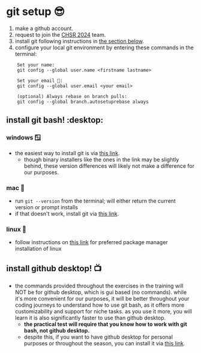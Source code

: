 # git setup :sunglasses:

1. make a github account.
2. request to join the [CHSR 2024](https://github.com/orgs/Tino-FRC-2473/teams/software-2024) team.
3. install git following instructions in [the section below](#install-git-bash-desktop).
4. configure your local git environment by entering these commands in the terminal:

``` 
    Set your name: 
    git config --global user.name <firstname lastname>

    Set your email 💞: 
    git config --global user.email <your email>

    (optional) Always rebase on branch pulls: 
    git config --global branch.autosetuprebase always
```

## install git bash! :desktop:

### windows :window:
- the easiest way to install git is via [this link](https://git-scm.com/download/win).
    - though binary installers like the ones in the link may be slightly behind, these version differences will likely not make a difference for our purposes.

### mac :apple:
- run `git --version` from the terminal; will either return the current version or prompt installs
- if that doesn't work, install git via [this link](https://git-scm.com/download/mac).

### linux :penguin:
- follow instructions on [this link](https://git-scm.com/download/linux) for preferred package manager installation of linux


## install github desktop! :tv:
- the commands provided throughout the exercises in the training will NOT be for github desktop, which is gui based (no commands). while it's more convenient for our purposes, it will be better throughout your coding journeys to understand how to use git bash, as it offers more customizability and support for niche tasks. as you use it more, you will learn it is also significantly faster to use than github desktop.
    - **the practical test will require that you know how to work with git bash, not github desktop.**
    - despite this, if you want to have github desktop for personal purposes or throughout the season, you can install it via [this link](https://docs.github.com/en/desktop/installing-and-authenticating-to-github-desktop/installing-github-desktop). 